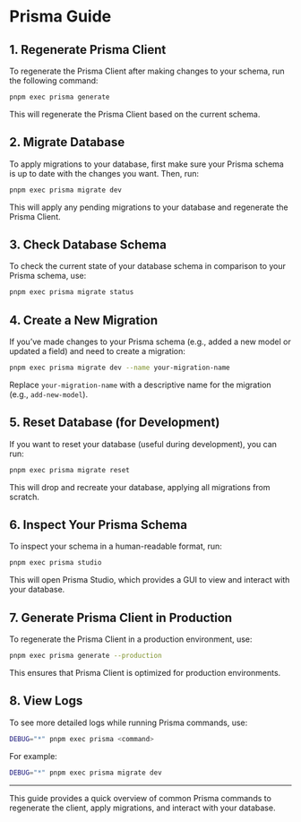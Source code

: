 # Prisma Guide

## 1. **Regenerate Prisma Client**
To regenerate the Prisma Client after making changes to your schema, run the following command:

```bash
pnpm exec prisma generate
```

This will regenerate the Prisma Client based on the current schema.

## 2. **Migrate Database**
To apply migrations to your database, first make sure your Prisma schema is up to date with the changes you want. Then, run:

```bash
pnpm exec prisma migrate dev
```

This will apply any pending migrations to your database and regenerate the Prisma Client.

## 3. **Check Database Schema**
To check the current state of your database schema in comparison to your Prisma schema, use:

```bash
pnpm exec prisma migrate status
```

## 4. **Create a New Migration**
If you’ve made changes to your Prisma schema (e.g., added a new model or updated a field) and need to create a migration:

```bash
pnpm exec prisma migrate dev --name your-migration-name
```

Replace `your-migration-name` with a descriptive name for the migration (e.g., `add-new-model`).

## 5. **Reset Database (for Development)**
If you want to reset your database (useful during development), you can run:

```bash
pnpm exec prisma migrate reset
```

This will drop and recreate your database, applying all migrations from scratch.

## 6. **Inspect Your Prisma Schema**
To inspect your schema in a human-readable format, run:

```bash
pnpm exec prisma studio
```

This will open Prisma Studio, which provides a GUI to view and interact with your database.

## 7. **Generate Prisma Client in Production**
To regenerate the Prisma Client in a production environment, use:

```bash
pnpm exec prisma generate --production
```

This ensures that Prisma Client is optimized for production environments.

## 8. **View Logs**
To see more detailed logs while running Prisma commands, use:

```bash
DEBUG="*" pnpm exec prisma <command>
```

For example:

```bash
DEBUG="*" pnpm exec prisma migrate dev
```

---

This guide provides a quick overview of common Prisma commands to regenerate the client, apply migrations, and interact with your database.
